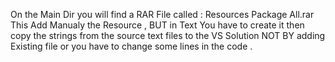 On the Main Dir you will find a RAR File called : Resources Package All.rar
This Add Manualy the Resource , BUT in Text You have to create it then copy the strings from the source text files to the VS Solution 
NOT BY adding Existing file or you have to change some lines in the code .
